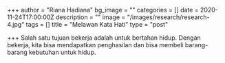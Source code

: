 +++
author = "Riana Hadiana"
bg_image = ""
categories = []
date = 2020-11-24T17:00:00Z
description = ""
image = "/images/research/research-4.jpg"
tags = []
title = "Melawan Kata Hati"
type = "post"

+++
Salah satu tujuan bekerja adalah untuk bertahan hidup. Dengan bekerja, kita bisa mendapatkan penghasilan dan bisa membeli barang-barang kebutuhan untuk hidup. 